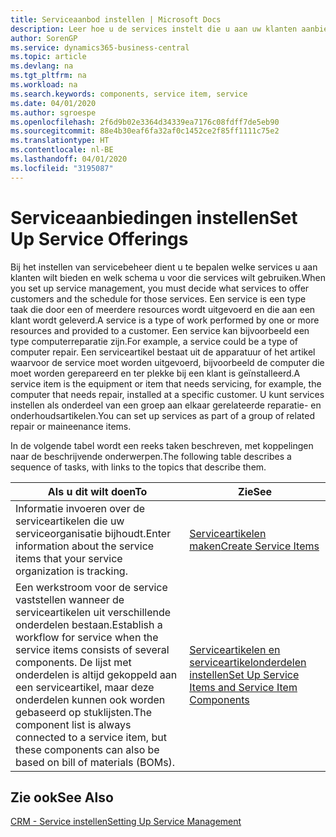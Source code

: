 ```yaml
---
title: Serviceaanbod instellen | Microsoft Docs
description: Leer hoe u de services instelt die u aan uw klanten aanbiedt.
author: SorenGP
ms.service: dynamics365-business-central
ms.topic: article
ms.devlang: na
ms.tgt_pltfrm: na
ms.workload: na
ms.search.keywords: components, service item, service
ms.date: 04/01/2020
ms.author: sgroespe
ms.openlocfilehash: 2f6d9b02e3364d34339ea7176c08fdff7de5eb90
ms.sourcegitcommit: 88e4b30eaf6fa32af0c1452ce2f85ff1111c75e2
ms.translationtype: HT
ms.contentlocale: nl-BE
ms.lasthandoff: 04/01/2020
ms.locfileid: "3195087"
---
```

# <a name="set-up-service-offerings"></a><span data-ttu-id="099c7-103">Serviceaanbiedingen instellen</span><span class="sxs-lookup"><span data-stu-id="099c7-103">Set Up Service Offerings</span></span>
<span data-ttu-id="099c7-104">Bij het instellen van servicebeheer dient u te bepalen welke services u aan klanten wilt bieden en welk schema u voor die services wilt gebruiken.</span><span class="sxs-lookup"><span data-stu-id="099c7-104">When you set up service management, you must decide what services to offer customers and the schedule for those services.</span></span> <span data-ttu-id="099c7-105">Een service is een type taak die door een of meerdere resources wordt uitgevoerd en die aan een klant wordt geleverd.</span><span class="sxs-lookup"><span data-stu-id="099c7-105">A service is a type of work performed by one or more resources and provided to a customer.</span></span> <span data-ttu-id="099c7-106">Een service kan bijvoorbeeld een type computerreparatie zijn.</span><span class="sxs-lookup"><span data-stu-id="099c7-106">For example, a service could be a type of computer repair.</span></span> <span data-ttu-id="099c7-107">Een serviceartikel bestaat uit de apparatuur of het artikel waarvoor de service moet worden uitgevoerd, bijvoorbeeld de computer die moet worden gerepareerd en ter plekke bij een klant is geïnstalleerd.</span><span class="sxs-lookup"><span data-stu-id="099c7-107">A service item is the equipment or item that needs servicing, for example, the computer that needs repair, installed at a specific customer.</span></span> <span data-ttu-id="099c7-108">U kunt services instellen als onderdeel van een groep aan elkaar gerelateerde reparatie- en onderhoudsartikelen.</span><span class="sxs-lookup"><span data-stu-id="099c7-108">You can set up services as part of a group of related repair or maineenance items.</span></span>  
  
<span data-ttu-id="099c7-109">In de volgende tabel wordt een reeks taken beschreven, met koppelingen naar de beschrijvende onderwerpen.</span><span class="sxs-lookup"><span data-stu-id="099c7-109">The following table describes a sequence of tasks, with links to the topics that describe them.</span></span>  
  
|<span data-ttu-id="099c7-110">**Als u dit wilt doen**</span><span class="sxs-lookup"><span data-stu-id="099c7-110">**To**</span></span>|<span data-ttu-id="099c7-111">**Zie**</span><span class="sxs-lookup"><span data-stu-id="099c7-111">**See**</span></span>|  
|------------|-------------|  
|<span data-ttu-id="099c7-112">Informatie invoeren over de serviceartikelen die uw serviceorganisatie bijhoudt.</span><span class="sxs-lookup"><span data-stu-id="099c7-112">Enter information about the service items that your service organization is tracking.</span></span>|[<span data-ttu-id="099c7-113">Serviceartikelen maken</span><span class="sxs-lookup"><span data-stu-id="099c7-113">Create Service Items</span></span>](service-how-to-create-service-items.md)|  
|<span data-ttu-id="099c7-114">Een werkstroom voor de service vaststellen wanneer de serviceartikelen uit verschillende onderdelen bestaan.</span><span class="sxs-lookup"><span data-stu-id="099c7-114">Establish a workflow for service when the service items consists of several components.</span></span> <span data-ttu-id="099c7-115">De lijst met onderdelen is altijd gekoppeld aan een serviceartikel, maar deze onderdelen kunnen ook worden gebaseerd op stuklijsten.</span><span class="sxs-lookup"><span data-stu-id="099c7-115">The component list is always connected to a service item, but these components can also be based on bill of materials (BOMs).</span></span>|[<span data-ttu-id="099c7-116">Serviceartikelen en serviceartikelonderdelen instellen</span><span class="sxs-lookup"><span data-stu-id="099c7-116">Set Up Service Items and Service Item Components</span></span>](service-how-setup-service-items.md)|  
  
## <a name="see-also"></a><span data-ttu-id="099c7-117">Zie ook</span><span class="sxs-lookup"><span data-stu-id="099c7-117">See Also</span></span>  
[<span data-ttu-id="099c7-118">CRM - Service instellen</span><span class="sxs-lookup"><span data-stu-id="099c7-118">Setting Up Service Management</span></span>](service-setup-service.md)   